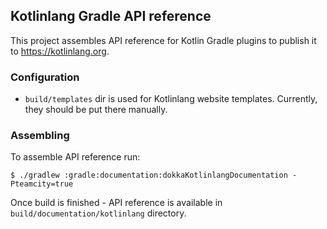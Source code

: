 ## Kotlinlang Gradle API reference

This project assembles API reference for Kotlin Gradle plugins to publish it to https://kotlinlang.org.

### Configuration

- `build/templates` dir is used for Kotlinlang website templates. Currently, they should be put there manually.

### Assembling

To assemble API reference run:
```shell
$ ./gradlew :gradle:documentation:dokkaKotlinlangDocumentation -Pteamcity=true
```

Once build is finished - API reference is available in `build/documentation/kotlinlang` directory.
